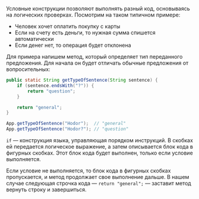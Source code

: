 Условные конструкции позволяют выполнять разный код, основываясь на логических проверках. Посмотрим на таком типичном примере:

* Человек хочет оплатить покупку с карты
* Если на счету есть деньги, то нужная сумма спишется автоматически
* Если денег нет, то операция будет отклонена

Для примера напишем метод, который определяет тип переданного предложения. Для начала он будет отличать обычные предложения от вопросительных:

```java
public static String getTypeOfSentence(String sentence) {
    if (sentence.endsWith("?")) {
        return "question";
    }

    return "general";
}

App.getTypeOfSentence("Hodor");  // "general"
App.getTypeOfSentence("Hodor?"); // "question"
```

`if` — конструкция языка, управляющая порядком инструкций. В скобках ей передается логическое выражение, а затем описывается блок кода в фигурных скобках. Этот блок кода будет выполнен, только если условие выполняется.

Если условие не выполняется, то блок кода в фигурных скобках пропускается, и метод продолжает свое выполнение дальше. В нашем случае следующая строчка кода — `return "general";` — заставит метод вернуть строку и завершиться.
